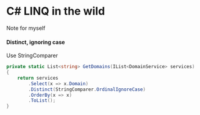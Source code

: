 # C\# LINQ in the wild

Note for myself

#### Distinct, ignoring case

Use StringComparer

```csharp
private static List<string> GetDomains(IList<DomainService> services)
{
    return services
        .Select(x => x.Domain)
        .Distinct(StringComparer.OrdinalIgnoreCase)
        .OrderBy(x => x)
        .ToList();
}
```

